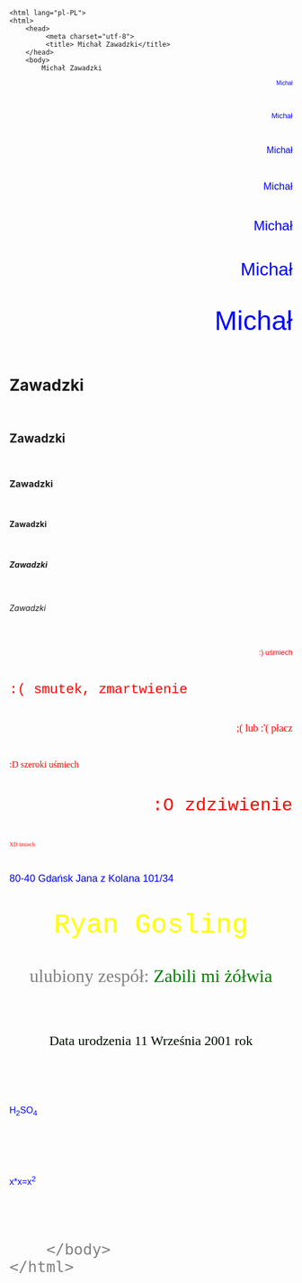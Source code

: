<!DOCTYPE html>
	<html lang="pl-PL">
	<html>
		<head>
			 <meta charset="utf-8">
			 <title> Michał Zawadzki</title>
		</head>
		<body>
			Michał Zawadzki
<p align="right"> <font color="blue" size="1" face="Arial"> Michał</font> </p> <br>
<p align="right"> <font color="blue" size="2" face="Arial"> Michał</font> </p> <br>
<p align="right"> <font color="blue" size="3" face="Arial"> Michał</font> </p> <br>
<p align="right"> <font color="blue" size="4" face="Arial"> Michał</font> </p> <br>
<p align="right"> <font color="blue" size="5" face="Arial"> Michał</font> </p> <br>
<p align="right"> <font color="blue" size="6" face="Arial"> Michał</font> </p> <br>
<p align="right"> <font color="blue" size="7" face="Arial"> Michał</font> </p> <br>

<h1> Zawadzki </h1><br>
<h2> Zawadzki </h1><br>
<h3> Zawadzki </h1><br>
<h4> Zawadzki </h1><br>
<h5> Zawadzki </h1><br>
<h6> Zawadzki </h1><br>

<p align="right"> <font color="red" size="2" face="Arial"> :) uśmiech </font> </p> <br>
<p align="left"> <font color="red" size="5" face="Courier New"> :( smutek, zmartwienie </font> </p> <br>
<p align="right"> <font color="red" size="4" face="'Times New Roman"> ;( lub :'( płacz </font> </p> <br>
<p align="left"> <font color="red" size="3" face="Verdana">  :D szeroki uśmiech </font> </p> <br>
<p align="right"> <font color="red" size="6" face="Courier New"> :O zdziwienie </font> </p> <br>
<p align="left"> <font color="red" size="1" face="'Times New Roman"> XD śmiech </font> </p> <br>

<p align="left"> <font color="blue" size="4" face="Arial"> 80-40 Gdańsk Jana z Kolana 101/34 </font> </p> <br>


<p align="center"> <font color="yellow" size="7" face="Courier New"> Ryan Gosling </font> </p> <br>

<p align="center"> <font color="gray" size="6" face="Times New Roman"> ulubiony zespół: <font color="green" size="6" face="Times New Roman"> Zabili mi żółwia </font> </p> <br>

<p align="center"> <font color="rd" size="5" face="Verdana"> Data urodzenia 11 Września 2001 rok </font> </p> <br>

<p align="left"> <font color="blue" size="3" face="Arial"> H<sub>2</sub>SO<sub>4</sub> </font> </p> <br>
<p align="left"> <font color="blue" size="3" face="Arial"> x*x=x<sup>2</sup> </font> </p> <br>
	



		</body>
	</html>
 
